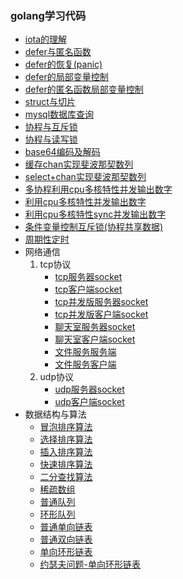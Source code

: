 ### golang学习代码
* [iota的理解](const.go)
* [defer与匿名函数](func.go)
* [defer的恢复(panic)](func_1.go)
* [defer的局部变量控制](func_2.go)
* [defer的匿名函数局部变量控制](func_3.go)
* [struct与切片](struct.go)
* [mysql数据库查询](mysql.go)
* [协程与互斥锁](lock.go)
* [协程与读写锁](mutex.go)
* [base64编码及解码](base.go)
* [缓存chan实现斐波那契数列](chan.go)
* [select+chan实现斐波那契数列](fb.go)
* [多协程利用cpu多核特性并发输出数字](chan_1.go)
* [利用cpu多核特性并发输出数字](chan_2.go)
* [利用cpu多核特性sync并发输出数字](chan_3.go)
* [条件变量控制互斥锁(协程共享数据)](cond.go)
* [周期性定时](time.go)
* 网络通信
    1. tcp协议
        * [tcp服务器socket](socket_server.go)
        * [tcp客户端socket](socket_client.go)
        * [tcp并发版服务器socket](socket_server_go.go)
        * [tcp并发版客户端socket](socket_client_go.go)
        * [聊天室服务器socket](talk_server.go)
        * [聊天室客户端socket](talk_client.go)
        * [文件服务服务端](file_server.go)
        * [文件服务客户端](file_send.go)
    2. udp协议
        * [udp服务器socket](udp_server.go)
        * [udp客户端socket](udp_client.go)
* 数据结构与算法
    * [冒泡排序算法](maopao.go)
    * [选择排序算法](select_sort.go)
    * [插入排序算法](insert_sort.go)
    * [快速排序算法](quick_sort.go)
    * [二分查找算法](binarySearch.go)
    * [稀疏数组](spare_array.go)
    * [普通队列](queue.go)
    * [环形队列](cirecl_queue.go)
    * [普通单向链表](single_link.go)
    * [普通双向链表](double_link.go)
    * [单向环形链表](circel_double_link.go)
    * [约瑟夫问题-单向环形链表](yuesefu.go)

